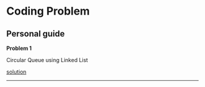 # Coding Problem

Personal guide
--- 

**Problem 1**  
  
Circular Queue using Linked List
     
[solution](./DataStructures/circularQueueUsingLL.cpp)

---
